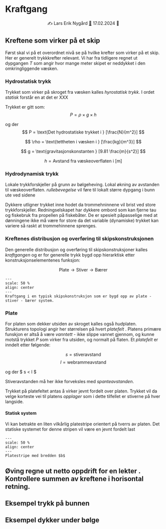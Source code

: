 # Kraftgang

<p style="text-align:center;">
    ✍️ Lars Erik Nygård  <a href="mailto:lars.e.nygard@ntnu.no">📧</a> 17.02.2024 📅 
</p>


## Kreftene som virker på et skip 
Først skal vi på et overordnet nivå se på hvilke krefter som virker på et skip. Her er generelt trykkkrefter relevant. Vi har fra tidligere regnet ut dypgangen $T$ som angir 
hvor mange meter skipet er neddykket i den omkringliggende væsken. 

### Hydrostatisk trykk 
Trykket som virker på skroget fra væsken kalles *hyrostatisk trykk*. I ordet *statisk* forstår en at det er XXX  

Trykket er gitt som: 
$$ P = \rho \times g \times h $$

og der 
$$ P = \text{Det hydrostatiske trykket i } [\frac{N}{m^2}] $$

$$ \rho = \text{tettheten i væsken i } [\frac{kg}{m^3}] $$

$$ g = \text{gravitasjonskonstanten } [9.81 \frac{m}{s^2}] $$

$$ h = \text{Avstand fra væskeoverflaten i [m]}  $$


### Hydrodynamisk trykk

Lokale trykkforskjeller på grunn av bølgeheving. Lokal økning av avstanden til væskeoverflaten. *rullebevegelse* vil føre til lokalt større dypgang i bunn ute ved sidene 

Dykkere utligner trykket inne hodet da trommehninnene vil brist ved store trykkforskjeller. Redningselskapet har dykkere ombord som kan fjerne tau og fiskebruk fra propellen på fiskebåter. De er spesielt påpasselige med at dønningene ikke må være for store da det variable (dynamiske) trykket kan variere så raskt at trommehinnene sprenges. 

### Kreftenes distribusjon og overføring til skipskonstruksjonen

Den generelle distribusjon og overføring til skipskonstruksjoner kalles *kraftgangen* og er for generelle trykk bygd opp hierarktisk etter konstruksjonselementenes funksjon:  

$$ \text{Plate} \rightarrow \text{Stiver} \rightarrow \text{Bærer} $$

```{figure} https://cdn.jsdelivr.net/gh/skipsing/skipsdesign4/images/kraftgang-med-forklaring.PNG
---
scale: 50 %
align: center
--- 
Kraftgang i en typisk skipskonstruksjon som er bygd opp av plate - stiver - bærer system. 
```

### Plate
For platen som dekker utsiden av skroget kalles også *hud*platen. Strukturens topologi angir her størrelsen på hvert *platefelt* . Platens primære funskjon er altså å være *vanntett* - ikke slippe vannet gjennom, og kunne motstå trykket $P$ som virker fra utsiden, og normalt på flaten. Et *platefelt* er inndelt etter følgende: 

$$ s = \text{stiveravstand} $$
$$ l = \text{webrammeavstand } $$

og der $ s < l $

Stiveravstanden må her ikke forveksles med *spanteavstanden*. 

Trykket på platefeltet antas å virker jevnt fordelt over platen. Trykket vil da velge korteste vei til platens *opplager* som i dette tilfellet er stiverne på hver langside. 


#### Statisk system

Vi kan betrakte en liten vilkårlig platestripe orientert på tverrs av platen. Det statiske systemet for denne stripen vil være en jevnt fordelt last 

```{figure} https://cdn.jsdelivr.net/gh/skipsing/skipsdesign4/images/platestripe.PNG
---
scale: 50 %
align: center
--- 
Platestripe med bredden $b$ 
```

## Øving regne ut netto oppdrift for en lekter . Kontrollere summen av kreftene i horisontal retning. 



## Eksempel trykk på bunnen 



## Eksempel dykker under bølge 




